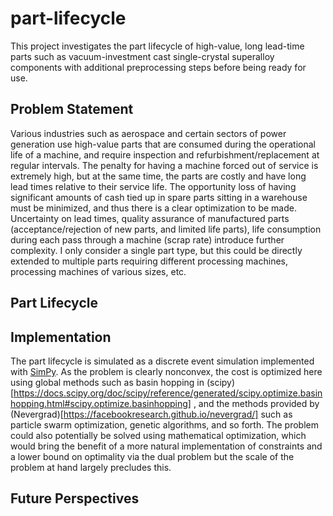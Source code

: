 # part-lifecycle

This project investigates the part lifecycle of high-value, long lead-time parts such as vacuum-investment cast single-crystal superalloy components with additional preprocessing steps before being ready for use.

## Problem Statement

Various industries such as aerospace and certain sectors of power generation use high-value parts that are consumed during the operational life of a machine, and require inspection and refurbishment/replacement at regular intervals. The penalty for having a machine forced out of service is extremely high, but at the same time, the parts are costly and have long lead times relative to their service life. The opportunity loss of having significant amounts of cash tied up in spare parts sitting in a warehouse must be minimized, and thus there is a clear optimization to be made. Uncertainty on lead times, quality assurance of manufactured parts (acceptance/rejection of new parts, and limited life parts), life consumption during each pass through a machine (scrap rate) introduce further complexity. I only consider a single part type, but this could be directly extended to multiple parts requiring different processing machines, processing machines of various sizes, etc. 

## Part Lifecycle

## Implementation

The part lifecycle is simulated as a discrete event simulation implemented with [SimPy](https://simpy.readthedocs.io/en/latest/). As the problem is clearly nonconvex, the cost is optimized here using global methods such as basin hopping in (scipy)[https://docs.scipy.org/doc/scipy/reference/generated/scipy.optimize.basinhopping.html#scipy.optimize.basinhopping] , and the methods provided by (Nevergrad)[https://facebookresearch.github.io/nevergrad/] such as particle swarm optimization, genetic algorithms, and so forth. The problem could also potentially be solved using mathematical optimization, which would bring the benefit of a more natural implementation of constraints and a lower bound on optimality via the dual problem but the scale of the problem at hand largely precludes this.

## Future Perspectives

